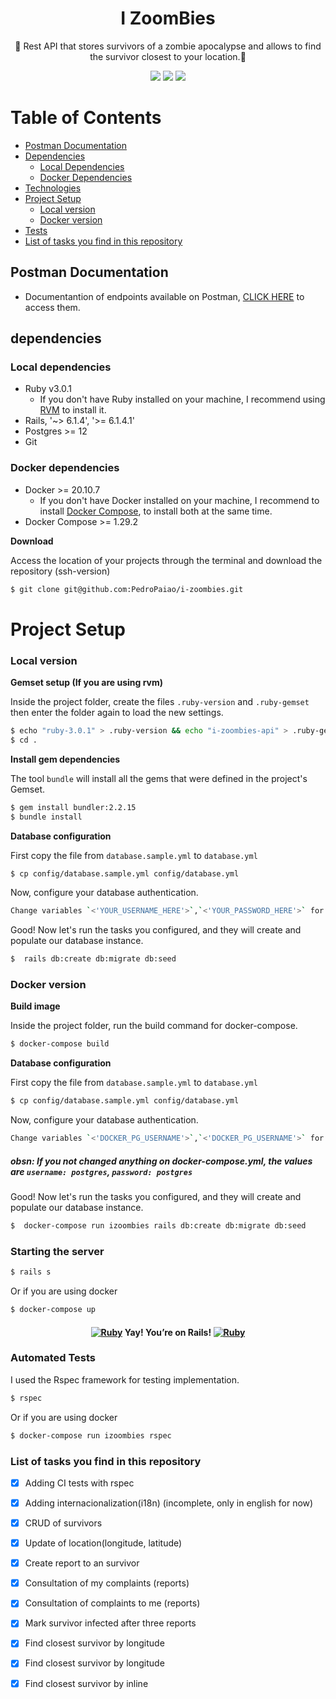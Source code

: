 <h1 align="center">I ZoomBies</h1>
<p align="center">🧟
Rest API that stores survivors of a zombie apocalypse and allows
to find the survivor closest to your location.🧟</p>

<div align='center' id="technologies">
  <img src="https://img.shields.io/static/v1?label=Framework&message=Ruby-on-rails&color=7159c1&style=for-the-badge&logo=Ruby"/>
  <img src="https://img.shields.io/static/v1?label=Database&message=Postgresql&color=7159c1&style=for-the-badge&logo=PostgreSQL"/>
  <img src="https://img.shields.io/static/v1?label=Development&message=Docker&color=7159c1&style=for-the-badge&logo=Docker"/>
</div>

Table of Contents
=================
<!--ts-->
   * [Postman Documentation](https://documenter.getpostman.com/view/17627865/UUxwCUMk)
   * [Dependencies](#dependencies)
      * [Local Dependencies](#local-dependencies)
      * [Docker Dependencies](#docker-dependencies)
   * [Technologies](#technologies)
   * [Project Setup](#como-usar)
      * [Local version](#project-setup)
      * [Docker version](#local-files)
   * [Tests](#run-tests)
   * [List of tasks you find in this repository](#features)
<!--te-->

<h2 align="left">Postman Documentation</h2>

 - Documentantion of endpoints available on Postman, <a href="https://documenter.getpostman.com/view/17627865/UUxwCUMk">CLICK HERE</a> to access them.


<h2 id="dependencies" align="left">dependencies</h2>

<h3 id="local-dependencies" align="left">Local dependencies</h3>

 - Ruby v3.0.1
     - If you don't have Ruby installed on your machine, I recommend using [RVM](https://rvm.io/) to install it.
 - Rails, '~> 6.1.4', '>= 6.1.4.1'
 - Postgres >= 12
 - Git

<h3 id="docker-dependencies" align="left">Docker dependencies</h3>

 - Docker >= 20.10.7
     - If you don't have Docker installed on your machine, I recommend to install [Docker Compose](https://phoenixnap.com/kb/install-docker-compose-on-ubuntu-20-04), to install both at the same time.
 - Docker Compose >= 1.29.2

**Download**

Access the location of your projects through the terminal and download the repository (ssh-version)
```bash
$ git clone git@github.com:PedroPaiao/i-zoombies.git
```

<h1 id="project-setup">Project Setup</h1>

<h3 id="local-version">Local version</h3>

**Gemset setup (If you are using rvm)**

Inside the project folder, create the files `.ruby-version` and `.ruby-gemset` then enter the folder again to load the new settings.
```bash
$ echo "ruby-3.0.1" > .ruby-version && echo "i-zoombies-api" > .ruby-gemset
$ cd .
```

**Install gem dependencies**

The tool `bundle` will install all the gems that were defined in the project's Gemset.
```bash
$ gem install bundler:2.2.15
$ bundle install
```

**Database configuration**

First copy the file from `database.sample.yml` to `database.yml`
```bash
$ cp config/database.sample.yml config/database.yml
```

Now, configure your database authentication.
```bash
Change variables `<'YOUR_USERNAME_HERE'>`,`<'YOUR_PASSWORD_HERE'>` for your own values.
```

Good! Now let's run the tasks you configured, and they will create and populate our database instance.
```bash
$  rails db:create db:migrate db:seed
```

<h3 id="docker-version">Docker version</h3>

**Build image**

Inside the project folder, run the build command for docker-compose.
```bash
$ docker-compose build
```

**Database configuration**

First copy the file from `database.sample.yml` to `database.yml`
```bash
$ cp config/database.sample.yml config/database.yml
```

Now, configure your database authentication.
```bash
Change variables `<'DOCKER_PG_USERNAME'>`,`<'DOCKER_PG_USERNAME'>` for your own values.
```

##### obsn: If you not changed anything on docker-compose.yml, the values are `username: postgres`, `password: postgres`

Good! Now let's run the tasks you configured, and they will create and populate our database instance.
```bash
$  docker-compose run izoombies rails db:create db:migrate db:seed
```

<h3 id="run-server">Starting the server</h3>

```bash
$ rails s
```
Or if you are using docker
```bash
$ docker-compose up
```

<h4 align="center">
	<a href="https://www.ruby-lang.org" emoji-code="Ruby"><img class="emojidex-emoji" src="https://cdn.emojidex.com/emoji/px16/Ruby.png" emoji-code="Ruby" alt="Ruby" /></a> Yay! You’re on Rails!  <a href="https://www.ruby-lang.org" emoji-code="Ruby"><img class="emojidex-emoji" src="https://cdn.emojidex.com/emoji/px16/Ruby.png" emoji-code="Ruby" alt="Ruby" /></a>
</h4>

<h3 id="run-tests">Automated Tests</h3>

I used the Rspec framework for testing implementation.

```bash
$ rspec
```
Or if you are using docker
```bash
$ docker-compose run izoombies rspec
```

<h3 id="features">List of tasks you find in this repository</h3>

- [x] Adding CI tests with rspec
- [x] Adding internacionalization(i18n) (incomplete, only in english for now)
- [x] CRUD of survivors
- [x] Update of location(longitude, latitude) 
- [x] Create report to an survivor
- [x] Consultation of my complaints (reports)
- [x] Consultation of complaints to me (reports)
- [x] Mark survivor infected after three reports
- [x] Find closest survivor by longitude
- [x] Find closest survivor by longitude
- [x] Find closest survivor by inline


